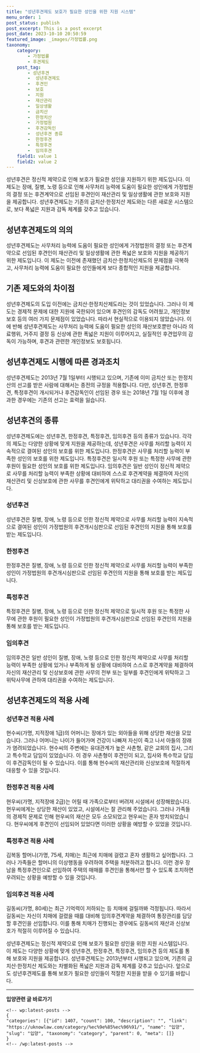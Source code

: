 ```yaml
---
title: "성년후견제도 보호가 필요한 성인을 위한 지원 시스템"
menu_order: 1
post_status: publish
post_excerpt: This is a post excerpt
post_date: 2023-10-10 20:50:59
featured_image: _images/가정법률.png
taxonomy:
    category:
        - 가정법률
        - 후견제도
    post_tag:
        - 성년후견
        -  성년후견제도
        -  후견인
        -  보호
        -  지원
        -  재산관리
        -  일상생활
        -  금치산
        -  한정치산
        -  가정법원
        -  후견감독인
        -  성년후견 종류
        -  한정후견
        -  특정후견
        -  임의후견
    field1: value 1
    field2: value 2
---
```



성년후견은 정신적 제약으로 인해 보호가 필요한 성인을 지원하기 위한 제도입니다. 이 제도는 장애, 질병, 노령 등으로 인해 사무처리 능력에 도움이 필요한 성인에게 가정법원의 결정 또는 후견계약으로 선임된 후견인이 재산관리 및 일상생활에 관한 보호와 지원을 제공합니다. 성년후견제도는 기존의 금치산·한정치산 제도와는 다른 새로운 시스템으로, 보다 폭넓은 지원과 감독 체계를 갖추고 있습니다.

## 성년후견제도의 의의

성년후견제도는 사무처리 능력에 도움이 필요한 성인에게 가정법원의 결정 또는 후견계약으로 선임된 후견인이 재산관리 및 일상생활에 관한 폭넓은 보호와 지원을 제공하기 위한 제도입니다. 이 제도는 이전에 존재했던 금치산·한정치산제도의 문제점을 극복하고, 사무처리 능력에 도움이 필요한 성인들에게 보다 종합적인 지원을 제공합니다.

## 기존 제도와의 차이점

성년후견제도의 도입 이전에는 금치산·한정치산제도라는 것이 있었습니다. 그러나 이 제도는 경제적 문제에 대한 지원에 국한되어 있으며 후견인의 감독도 어려웠고, 개인정보 보호 등의 여러 가지 문제점이 있었습니다. 따라서 현실적으로 이용되지 않았습니다. 이에 반해 성년후견제도는 사무처리 능력에 도움이 필요한 성인의 재산보호뿐만 아니라 의료행위, 거주지 결정 등 신상에 관한 폭넓은 지원이 이루어지고, 실질적인 후견업무의 감독이 가능하며, 후견과 관련한 개인정보도 보호됩니다.

## 성년후견제도 시행에 따른 경과조치

성년후견제도는 2013년 7월 1일부터 시행되고 있으며, 기존에 이미 금치산 또는 한정치산의 선고를 받은 사람에 대해서는 종전의 규정을 적용합니다. 다만, 성년후견, 한정후견, 특정후견이 개시되거나 후견감독인이 선임된 경우 또는 2018년 7월 1일 이후에 경과한 경우에는 기존의 선고는 효력을 잃습니다.

## 성년후견의 종류

성년후견제도에는 성년후견, 한정후견, 특정후견, 임의후견 등의 종류가 있습니다. 각각의 제도는 다양한 상황에 맞게 지원을 제공하는데, 성년후견은 사무를 처리할 능력이 지속적으로 결여된 성인의 보호를 위한 제도입니다. 한정후견은 사무를 처리할 능력이 부족한 성인의 보호를 위한 제도입니다. 특정후견은 일시적 후원 또는 특정한 사무에 관한 후원이 필요한 성인의 보호를 위한 제도입니다. 임의후견은 일반 성인이 정신적 제약으로 사무를 처리할 능력이 부족한 상황에 대비하여 스스로 후견계약을 체결하여 자신의 재산관리 및 신상보호에 관한 사무를 후견인에게 위탁하고 대리권을 수여하는 제도입니다.

### 성년후견

성년후견은 질병, 장애, 노령 등으로 인한 정신적 제약으로 사무를 처리할 능력이 지속적으로 결여된 성인이 가정법원의 후견개시심판으로 선임된 후견인의 지원을 통해 보호를 받는 제도입니다.

### 한정후견

한정후견은 질병, 장애, 노령 등으로 인한 정신적 제약으로 사무를 처리할 능력이 부족한 성인이 가정법원의 후견개시심판으로 선임된 후견인의 지원을 통해 보호를 받는 제도입니다.

### 특정후견

특정후견은 질병, 장애, 노령 등으로 인한 정신적 제약으로 일시적 후원 또는 특정한 사무에 관한 후원이 필요한 성인이 가정법원의 후견개시심판으로 선임된 후견인의 지원을 통해 보호를 받는 제도입니다.

### 임의후견

임의후견은 일반 성인이 질병, 장애, 노령 등으로 인한 정신적 제약으로 사무를 처리할 능력이 부족한 상황에 있거나 부족하게 될 상황에 대비하여 스스로 후견계약을 체결하여 자신의 재산관리 및 신상보호에 관한 사무의 전부 또는 일부를 후견인에게 위탁하고 그 위탁사무에 관하여 대리권을 수여하는 제도입니다.

## 성년후견제도의 적용 사례

### 성년후견 적용 사례

현수씨(가명, 지적장애 1급)의 어머니는 장애가 있는 외아들을 위해 상당한 재산을 모았습니다. 그러나 어머니는 나이가 들어가며 건강이 나빠져 자신이 죽고 나서 아들의 장래가 염려되었습니다. 현수씨의 주변에는 유대관계가 높은 사촌형, 같은 교회의 집사, 그리고 특수학교 담임이 있었습니다. 이 경우 사촌형이 후견인이 되고, 집사와 특수학교 담임이 후견감독인이 될 수 있습니다. 이를 통해 현수씨의 재산관리와 신상보호에 적절하게 대응할 수 있을 것입니다.

### 한정후견 적용 사례

현우씨(가명, 지적장애 2급)는 어릴 때 가족으로부터 버려져 시설에서 성장해왔습니다. 현우씨에게는 상당한 재산이 있었고, 시설에서는 잘 관리해 주었습니다. 그러나 가족들의 경제적 문제로 인해 현우씨의 재산은 모두 소모되었고 현우씨는 혼자 방치되었습니다. 현우씨에게 후견인이 선임되어 있었다면 이러한 상황을 예방할 수 있었을 것입니다.

### 특정후견 적용 사례

김복동 할머니(가명, 75세, 치매)는 최근에 치매에 걸렸고 혼자 생활하고 싶어합니다. 그러나 가족들은 할머니의 이상행동을 우려하여 주택을 처분하려고 합니다. 이런 경우 장남을 특정후견인으로 선임하여 주택의 매매를 후견인을 통해서만 할 수 있도록 조치하면 우려되는 상황을 예방할 수 있을 것입니다.

### 임의후견 적용 사례

길동씨(가명, 80세)는 최근 기억력이 저하되는 등 치매에 걸릴까봐 걱정됩니다. 따라서 길동씨는 자신이 치매에 걸렸을 때를 대비해 임의후견계약을 체결하여 통장관리를 담당할 후견인을 선임합니다. 이를 통해 치매가 진행되는 경우에도 길동씨의 재산과 신상보호가 적절히 이루어질 수 있습니다.

성년후견제도는 정신적 제약으로 인해 보호가 필요한 성인을 위한 지원 시스템입니다. 이 제도는 다양한 상황에 맞게 성년후견, 한정후견, 특정후견, 임의후견 등의 제도를 통해 보호와 지원을 제공합니다. 성년후견제도는 2013년부터 시행되고 있으며, 기존의 금치산·한정치산 제도와는 차별화된 폭넓은 지원과 감독 체계를 갖추고 있습니다. 앞으로도 성년후견제도를 통해 보호가 필요한 성인들이 적절한 지원을 받을 수 있기를 바랍니다.


<!-- wp:separator -->
<hr class="wp-block-separator has-alpha-channel-opacity"/>
<!-- /wp:separator -->
<!-- wp:group {"backgroundColor":"base","layout":{"type":"constrained"}} -->
<div class="wp-block-group has-base-background-color has-background">
<!-- wp:paragraph {"align":"center","fontSize":"large"} -->
<p class="has-text-align-center has-large-font-size"><strong>입양관련 글 바로가기</strong></p>
<!-- /wp:paragraph -->

    <!-- wp:latest-posts -->
    {
    "categories": [{"id": 1407, "count": 100, "description": "", "link": "https://uknowlaw.com/category/%ec%9e%85%ec%96%91/", "name": "입양", "slug": "입양", "taxonomy": "category", "parent": 0, "meta": []}
    }
    <!-- /wp:latest-posts -->
    
</div>
<!-- /wp:group -->
    